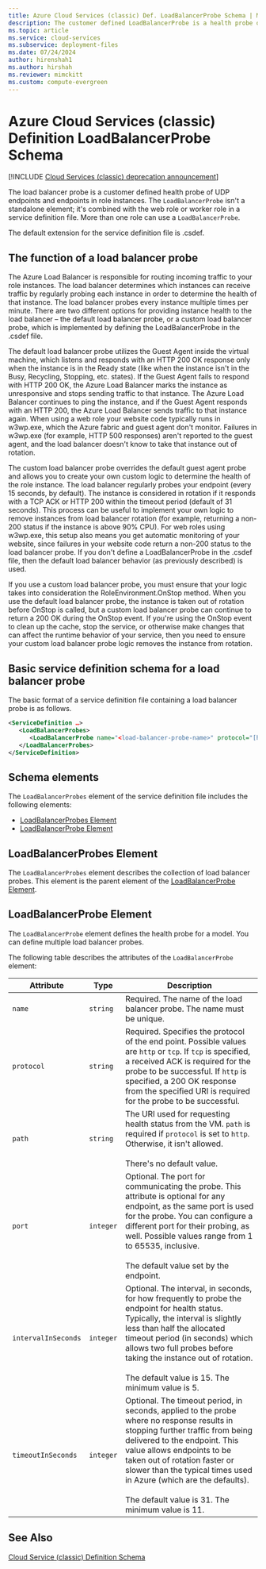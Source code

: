 ```yaml
---
title: Azure Cloud Services (classic) Def. LoadBalancerProbe Schema | Microsoft Docs
description: The customer defined LoadBalancerProbe is a health probe of endpoints in role instances. It combines with web or worker roles in a service definition file.
ms.topic: article
ms.service: cloud-services
ms.subservice: deployment-files
ms.date: 07/24/2024
author: hirenshah1
ms.author: hirshah
ms.reviewer: mimckitt
ms.custom: compute-evergreen
---
```


# Azure Cloud Services (classic) Definition LoadBalancerProbe Schema

[!INCLUDE [Cloud Services (classic) deprecation announcement](includes/deprecation-announcement.md)]

The load balancer probe is a customer defined health probe of UDP endpoints and endpoints in role instances. The `LoadBalancerProbe` isn't a standalone element; it's combined with the web role or worker role in a service definition file. More than one role can use a `LoadBalancerProbe`.

The default extension for the service definition file is .csdef.

## The function of a load balancer probe
The Azure Load Balancer is responsible for routing incoming traffic to your role instances. The load balancer determines which instances can receive traffic by regularly probing each instance in order to determine the health of that instance. The load balancer probes every instance multiple times per minute. There are two different options for providing instance health to the load balancer – the default load balancer probe, or a custom load balancer probe, which is implemented by defining the LoadBalancerProbe in the .csdef file.

The default load balancer probe utilizes the Guest Agent inside the virtual machine, which listens and responds with an HTTP 200 OK response only when the instance is in the Ready state (like when the instance isn't in the Busy, Recycling, Stopping, etc. states). If the Guest Agent fails to respond with HTTP 200 OK, the Azure Load Balancer marks the instance as unresponsive and stops sending traffic to that instance. The Azure Load Balancer continues to ping the instance, and if the Guest Agent responds with an HTTP 200, the Azure Load Balancer sends traffic to that instance again. When using a web role your website code typically runs in w3wp.exe, which the Azure fabric and guest agent don't monitor. Failures in w3wp.exe (for example, HTTP 500 responses) aren't reported to the guest agent, and the load balancer doesn't know to take that instance out of rotation.

The custom load balancer probe overrides the default guest agent probe and allows you to create your own custom logic to determine the health of the role instance. The load balancer regularly probes your endpoint (every 15 seconds, by default). The instance is considered in rotation if it responds with a TCP ACK or HTTP 200 within the timeout period (default of 31 seconds). This process can be useful to implement your own logic to remove instances from load balancer rotation (for example, returning a non-200 status if the instance is above 90% CPU). For web roles using w3wp.exe, this setup also means you get automatic monitoring of your website, since failures in your website code return a non-200 status to the load balancer probe. If you don't define a LoadBalancerProbe in the .csdef file, then the default load balancer behavior (as previously described) is used.

If you use a custom load balancer probe, you must ensure that your logic takes into consideration the RoleEnvironment.OnStop method. When you use the default load balancer probe, the instance is taken out of rotation before OnStop is called, but a custom load balancer probe can continue to return a 200 OK during the OnStop event. If you're using the OnStop event to clean up the cache, stop the service, or otherwise make changes that can affect the runtime behavior of your service, then you need to ensure your custom load balancer probe logic removes the instance from rotation.

## Basic service definition schema for a load balancer probe
 The basic format of a service definition file containing a load balancer probe is as follows.

```xml
<ServiceDefinition …>
   <LoadBalancerProbes>
      <LoadBalancerProbe name="<load-balancer-probe-name>" protocol="[http|tcp]" path="<uri-for-checking-health-status-of-vm>" port="<port-number>" intervalInSeconds="<interval-in-seconds>" timeoutInSeconds="<timeout-in-seconds>"/>
   </LoadBalancerProbes>
</ServiceDefinition>
```

## Schema elements
The `LoadBalancerProbes` element of the service definition file includes the following elements:

- [LoadBalancerProbes Element](#LoadBalancerProbes)
- [LoadBalancerProbe Element](#LoadBalancerProbe)

##  <a name="LoadBalancerProbes"></a> LoadBalancerProbes Element
The `LoadBalancerProbes` element describes the collection of load balancer probes. This element is the parent element of the [LoadBalancerProbe Element](#LoadBalancerProbe). 

##  <a name="LoadBalancerProbe"></a> LoadBalancerProbe Element
The `LoadBalancerProbe` element defines the health probe for a model. You can define multiple load balancer probes. 

The following table describes the attributes of the `LoadBalancerProbe` element:

|Attribute|Type|Description|
| ------------------- | -------- | -----------------|
| `name`              | `string` | Required. The name of the load balancer probe. The name must be unique.|
| `protocol`          | `string` | Required. Specifies the protocol of the end point. Possible values are `http` or `tcp`. If `tcp` is specified, a received ACK is required for the probe to be successful. If `http` is specified, a 200 OK response from the specified URI is required for the probe to be successful.|
| `path`              | `string` | The URI used for requesting health status from the VM. `path` is required if `protocol` is set to `http`. Otherwise, it isn't allowed.<br /><br /> There's no default value.|
| `port`              | `integer` | Optional. The port for communicating the probe. This attribute is optional for any endpoint, as the same port is used for the probe. You can configure a different port for their probing, as well. Possible values range from 1 to 65535, inclusive.<br /><br /> The default value set by the endpoint.|
| `intervalInSeconds` | `integer` | Optional. The interval, in seconds, for how frequently to probe the endpoint for health status. Typically, the interval is slightly less than half the allocated timeout period (in seconds) which allows two full probes before taking the instance out of rotation.<br /><br /> The default value is 15. The minimum value is 5.|
| `timeoutInSeconds`  | `integer` | Optional. The timeout period, in seconds, applied to the probe where no response results in stopping further traffic from being delivered to the endpoint. This value allows endpoints to be taken out of rotation faster or slower than the typical times used in Azure (which are the defaults).<br /><br /> The default value is 31. The minimum value is 11.|

## See Also
[Cloud Service (classic) Definition Schema](schema-csdef-file.md)